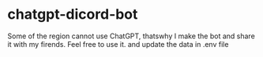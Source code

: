 # chatgpt-dicord-bot

Some of the region cannot use ChatGPT, thatswhy I make the bot and share it with my firends.
Feel free to use it. and update the data in .env file 
